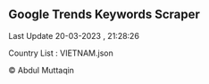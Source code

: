 

## Google Trends Keywords Scraper 
 
Last Update 20-03-2023 , 21:28:26

Country List :
VIETNAM.json



© Abdul Muttaqin 
